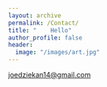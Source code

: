 ```yaml
---
layout: archive
permalink: /Contact/
title: "    Hello"
author_profile: false
header:
  image: "/images/art.jpg"
---
```

[joedziekan14@gmail.com](mailto:joedziekan14@gmail.com)
